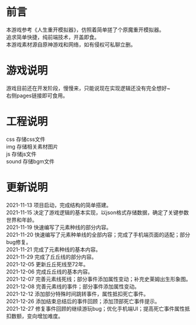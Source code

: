 # 前言

本游戏参考《人生重开模拟器》，仿照着简单搓了个原魔重开模拟器。  
追求简单快捷，纯前端技术，开盖即食。  
本游戏素材源自原神游戏和网络，如有侵权可私聊立删。  

# 游戏说明

游戏目前还在开发阶段，慢慢来，只能说现在实现逻辑还没有完全想好~  
右侧pages链接即可食用。  

# 工程说明

css    存储css文件  
img    存储相关素材图片  
js     存储js文件  
sound  存储bgm文件  

# 更新说明

2021-11-13 项目启动，完成结构的简单搭建。  
2021-11-15 决定了游戏逻辑的基本实现，以json格式存储数据，确定了关键参数 世界和年龄。  
2021-11-19 快速编写了元素种线的部分内容。  
2021-11-20 快速编写了元素种单线的全部内容；完成了手机端页面的适配；部分bug修复。  
2021-11-21 完成了元素种线的基本内容。  
2021-11-29 完成了丘丘线的部分内容。  
2021-12-05 更新丘丘死线至72年。  
2021-12-06 完成丘丘线的基本内容。  
2021-12-07 完善元素线死线；部分事件添加属性变动；补充史莱姆出生形象图。  
2021-12-08 完善元素线的事件；部分事件添加属性变动。  
2021-12-12 添加部分特殊时间跳转事件，属性抵扣死亡事件。  
2021-12-26 添加结束总结后的事件回顾；添加顶部死亡事件提示。  
2021-12-27 修复事件回顾的继续游玩bug；优化手机端UI；提高死亡事件属性抵扣数额，变向增加难度。  
